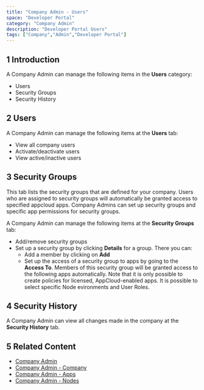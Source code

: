 ```yaml
---
title: "Company Admin - Users"
space: "Developer Portal"
category: "Company Admin"
description: "Developer Portal Users"
tags: ["Company","Admin","Developer Portal"]
---
```


## 1 Introduction

A Company Admin can manage the following items in the **Users** category:

* Users
* Security Groups
* Security History

## 2 Users

A Company Admin can manage the following items at the **Users** tab:

* View all company users
* Activate/deactivate users
* View active/inactive users

## 3 Security Groups

This tab lists the security groups that are defined for your company. Users who are assigned to security groups will automatically be granted access to specified appcloud apps. Company Admins can set up security groups and specific app permissions for security groups.

A Company Admin can manage the following items at the **Security Groups** tab:

*   Add/remove security groups
*   Set up a security group by clicking **Details** for a group. There you can:
    * Add a member by clicking on **Add**
    * Set up the access of a security group to apps by going to the **Access To**. Members of this security group will be granted access to the following apps automatically. Note that it is only possible to create policies for licensed, AppCloud-enabled apps. It is possible to select specific Node evironments and User Roles.

## 4 Security History

A Company Admin can view all changes made in the company at the **Security History** tab.

## 5 Related Content

* [Company Admin](index)
* [Company Admin - Company](company)
* [Company Admin - Apps](apps)
* [Company Admin - Nodes](nodes)

